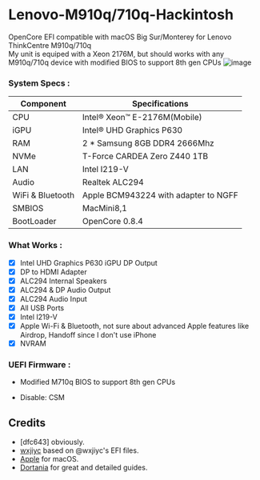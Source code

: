 # Lenovo-M910q/710q-Hackintosh
OpenCore EFI compatible with macOS Big Sur/Monterey for Lenovo ThinkCentre M910q/710q   
My unit is equiped with a Xeon 2176M, but should works with any M910q/710q device with modified BIOS to support 8th gen CPUs
![image](https://github.com/nvt194/Lenovo-M910q-Hackintosh/blob/main/Screenshots/about.png?raw=true)

### System Specs :

| Component        | Specifications                         |
| ---------------- | -------------------------------------- | 
| CPU              | Intel® Xeon™ E-2176M(Mobile)           | 
| iGPU             | Intel® UHD Graphics P630               |
| RAM              | 2 * Samsung 8GB DDR4 2666Mhz           | 
| NVMe             | T-Force CARDEA Zero Z440 1TB           | 
| LAN              | Intel I219-V                           | 
| Audio            | Realtek ALC294                         | 
| WiFi & Bluetooth | Apple BCM943224 with adapter to NGFF   | 
| SMBIOS           | MacMini8,1                             |
| BootLoader       | OpenCore 0.8.4                         |

### What Works :

- [x] Intel UHD Graphics P630 iGPU DP Output 
- [x] DP to HDMI Adapter 
- [x] ALC294 Internal Speakers 
- [x] ALC294 & DP Audio Output 
- [x] ALC294 Audio Input 
- [x] All USB Ports 
- [x] Intel I219-V
- [x] Apple Wi-Fi & Bluetooth, not sure about advanced Apple features like Airdrop, Handoff since I don't use iPhone
- [x] NVRAM 

### UEFI Firmware :

* Modified M710q BIOS to support 8th gen CPUs

* Disable: CSM

## Credits 

- [dfc643] obviously.
- [wxjiyc](https://github.com/wxjiyc/Lenovo-M710q-QNCT-Hackintosh) based on @wxjiyc's EFI files.
- [Apple](https://apple.com) for macOS.
- [Dortania](https://github.com/dortania) for great and detailed guides.
